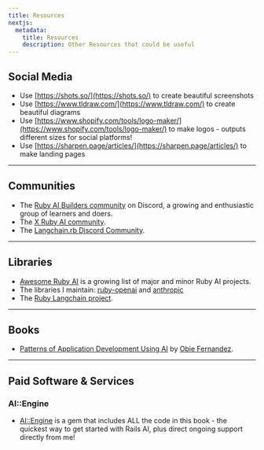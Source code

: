 ```yaml
---
title: Resources
nextjs:
  metadata:
    title: Resources
    description: Other Resources that could be useful
---
```


## Social Media

- Use [https://shots.so/](https://shots.so/) to create beautiful screenshots
- Use [https://www.tldraw.com/](https://www.tldraw.com/) to create beautiful diagrams
- Use [https://www.shopify.com/tools/logo-maker/](https://www.shopify.com/tools/logo-maker/) to make logos - outputs different sizes for social platforms!
- Use [https://sharpen.page/articles/](https://sharpen.page/articles/) to make landing pages

---

## Communities

- The [Ruby AI Builders community](https://discord.gg/SCPdqawMZS) on Discord, a growing and enthusiastic group of learners and doers.
- The [X Ruby AI community](https://x.com/i/communities/1709211359039078677).
- The [Langchain.rb Discord Community](https://discord.gg/EN9yHQAq7R).

---

## Libraries

- [Awesome Ruby AI](https://github.com/alexrudall/awesome-ruby-ai) is a growing list of major and minor Ruby AI projects.
- The libraries I maintain: [ruby-openai](https://github.com/alexrudall/ruby-openai) and [anthropic](https://github.com/alexrudall/anthropic)
- The [Ruby Langchain project](https://github.com/patterns-ai-core/langchainrb).

---

## Books

- [Patterns of Application Development Using AI](https://leanpub.com/patterns-of-application-development-using-ai) by [Obie Fernandez](https://x.com/obie).

---

## Paid Software & Services

### AI::Engine

- [AI::Engine](https://insertrobot.com) is a gem that includes ALL the code in this book - the quickest way to get started with Rails AI, plus direct ongoing support directly from me!
